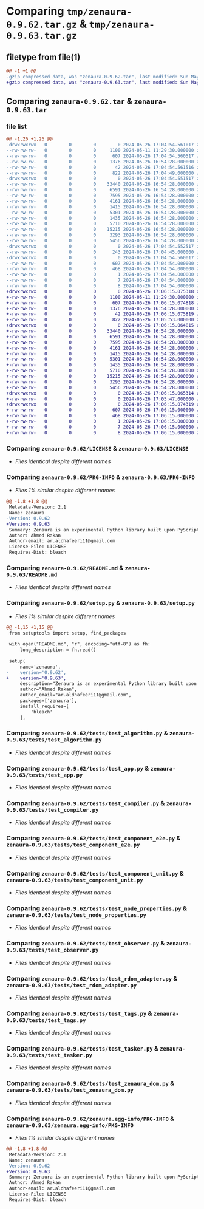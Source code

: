 # Comparing `tmp/zenaura-0.9.62.tar.gz` & `tmp/zenaura-0.9.63.tar.gz`

## filetype from file(1)

```diff
@@ -1 +1 @@
-gzip compressed data, was "zenaura-0.9.62.tar", last modified: Sun May 26 17:04:54 2024, max compression
+gzip compressed data, was "zenaura-0.9.63.tar", last modified: Sun May 26 17:06:15 2024, max compression
```

## Comparing `zenaura-0.9.62.tar` & `zenaura-0.9.63.tar`

### file list

```diff
@@ -1,26 +1,26 @@
-drwxrwxrwx   0        0        0        0 2024-05-26 17:04:54.561017 zenaura-0.9.62/
--rw-rw-rw-   0        0        0     1100 2024-05-11 11:29:30.000000 zenaura-0.9.62/LICENSE
--rw-rw-rw-   0        0        0      607 2024-05-26 17:04:54.560517 zenaura-0.9.62/PKG-INFO
--rw-rw-rw-   0        0        0     1376 2024-05-26 16:54:28.000000 zenaura-0.9.62/README.md
--rw-rw-rw-   0        0        0       42 2024-05-26 17:04:54.561516 zenaura-0.9.62/setup.cfg
--rw-rw-rw-   0        0        0      822 2024-05-26 17:04:49.000000 zenaura-0.9.62/setup.py
-drwxrwxrwx   0        0        0        0 2024-05-26 17:04:54.551517 zenaura-0.9.62/tests/
--rw-rw-rw-   0        0        0    33440 2024-05-26 16:54:28.000000 zenaura-0.9.62/tests/test_algorithm.py
--rw-rw-rw-   0        0        0     6591 2024-05-26 16:54:28.000000 zenaura-0.9.62/tests/test_app.py
--rw-rw-rw-   0        0        0     7595 2024-05-26 16:54:28.000000 zenaura-0.9.62/tests/test_compiler.py
--rw-rw-rw-   0        0        0     4161 2024-05-26 16:54:28.000000 zenaura-0.9.62/tests/test_component_e2e.py
--rw-rw-rw-   0        0        0     1415 2024-05-26 16:54:28.000000 zenaura-0.9.62/tests/test_component_unit.py
--rw-rw-rw-   0        0        0     5301 2024-05-26 16:54:28.000000 zenaura-0.9.62/tests/test_node_properties.py
--rw-rw-rw-   0        0        0     1435 2024-05-26 16:54:28.000000 zenaura-0.9.62/tests/test_observer.py
--rw-rw-rw-   0        0        0     5710 2024-05-26 16:54:28.000000 zenaura-0.9.62/tests/test_rdom_adapter.py
--rw-rw-rw-   0        0        0    15215 2024-05-26 16:54:28.000000 zenaura-0.9.62/tests/test_tags.py
--rw-rw-rw-   0        0        0     3293 2024-05-26 16:54:28.000000 zenaura-0.9.62/tests/test_tasker.py
--rw-rw-rw-   0        0        0     5456 2024-05-26 16:54:28.000000 zenaura-0.9.62/tests/test_zenaura_dom.py
-drwxrwxrwx   0        0        0        0 2024-05-26 17:04:54.552517 zenaura-0.9.62/zenaura/
--rw-rw-rw-   0        0        0      243 2024-05-26 17:04:45.000000 zenaura-0.9.62/zenaura/__init__.py
-drwxrwxrwx   0        0        0        0 2024-05-26 17:04:54.560017 zenaura-0.9.62/zenaura.egg-info/
--rw-rw-rw-   0        0        0      607 2024-05-26 17:04:54.000000 zenaura-0.9.62/zenaura.egg-info/PKG-INFO
--rw-rw-rw-   0        0        0      468 2024-05-26 17:04:54.000000 zenaura-0.9.62/zenaura.egg-info/SOURCES.txt
--rw-rw-rw-   0        0        0        1 2024-05-26 17:04:54.000000 zenaura-0.9.62/zenaura.egg-info/dependency_links.txt
--rw-rw-rw-   0        0        0        7 2024-05-26 17:04:54.000000 zenaura-0.9.62/zenaura.egg-info/requires.txt
--rw-rw-rw-   0        0        0        8 2024-05-26 17:04:54.000000 zenaura-0.9.62/zenaura.egg-info/top_level.txt
+drwxrwxrwx   0        0        0        0 2024-05-26 17:06:15.075318 zenaura-0.9.63/
+-rw-rw-rw-   0        0        0     1100 2024-05-11 11:29:30.000000 zenaura-0.9.63/LICENSE
+-rw-rw-rw-   0        0        0      607 2024-05-26 17:06:15.074818 zenaura-0.9.63/PKG-INFO
+-rw-rw-rw-   0        0        0     1376 2024-05-26 16:54:28.000000 zenaura-0.9.63/README.md
+-rw-rw-rw-   0        0        0       42 2024-05-26 17:06:15.075819 zenaura-0.9.63/setup.cfg
+-rw-rw-rw-   0        0        0      822 2024-05-26 17:05:53.000000 zenaura-0.9.63/setup.py
+drwxrwxrwx   0        0        0        0 2024-05-26 17:06:15.064815 zenaura-0.9.63/tests/
+-rw-rw-rw-   0        0        0    33440 2024-05-26 16:54:28.000000 zenaura-0.9.63/tests/test_algorithm.py
+-rw-rw-rw-   0        0        0     6591 2024-05-26 16:54:28.000000 zenaura-0.9.63/tests/test_app.py
+-rw-rw-rw-   0        0        0     7595 2024-05-26 16:54:28.000000 zenaura-0.9.63/tests/test_compiler.py
+-rw-rw-rw-   0        0        0     4161 2024-05-26 16:54:28.000000 zenaura-0.9.63/tests/test_component_e2e.py
+-rw-rw-rw-   0        0        0     1415 2024-05-26 16:54:28.000000 zenaura-0.9.63/tests/test_component_unit.py
+-rw-rw-rw-   0        0        0     5301 2024-05-26 16:54:28.000000 zenaura-0.9.63/tests/test_node_properties.py
+-rw-rw-rw-   0        0        0     1435 2024-05-26 16:54:28.000000 zenaura-0.9.63/tests/test_observer.py
+-rw-rw-rw-   0        0        0     5710 2024-05-26 16:54:28.000000 zenaura-0.9.63/tests/test_rdom_adapter.py
+-rw-rw-rw-   0        0        0    15215 2024-05-26 16:54:28.000000 zenaura-0.9.63/tests/test_tags.py
+-rw-rw-rw-   0        0        0     3293 2024-05-26 16:54:28.000000 zenaura-0.9.63/tests/test_tasker.py
+-rw-rw-rw-   0        0        0     5456 2024-05-26 16:54:28.000000 zenaura-0.9.63/tests/test_zenaura_dom.py
+drwxrwxrwx   0        0        0        0 2024-05-26 17:06:15.065314 zenaura-0.9.63/zenaura/
+-rw-rw-rw-   0        0        0        0 2024-05-26 17:05:47.000000 zenaura-0.9.63/zenaura/__init__.py
+drwxrwxrwx   0        0        0        0 2024-05-26 17:06:15.074319 zenaura-0.9.63/zenaura.egg-info/
+-rw-rw-rw-   0        0        0      607 2024-05-26 17:06:15.000000 zenaura-0.9.63/zenaura.egg-info/PKG-INFO
+-rw-rw-rw-   0        0        0      468 2024-05-26 17:06:15.000000 zenaura-0.9.63/zenaura.egg-info/SOURCES.txt
+-rw-rw-rw-   0        0        0        1 2024-05-26 17:06:15.000000 zenaura-0.9.63/zenaura.egg-info/dependency_links.txt
+-rw-rw-rw-   0        0        0        7 2024-05-26 17:06:15.000000 zenaura-0.9.63/zenaura.egg-info/requires.txt
+-rw-rw-rw-   0        0        0        8 2024-05-26 17:06:15.000000 zenaura-0.9.63/zenaura.egg-info/top_level.txt
```

### Comparing `zenaura-0.9.62/LICENSE` & `zenaura-0.9.63/LICENSE`

 * *Files identical despite different names*

### Comparing `zenaura-0.9.62/PKG-INFO` & `zenaura-0.9.63/PKG-INFO`

 * *Files 1% similar despite different names*

```diff
@@ -1,8 +1,8 @@
 Metadata-Version: 2.1
 Name: zenaura
-Version: 0.9.62
+Version: 0.9.63
 Summary: Zenaura is an experimental Python library built upon PyScript, designed to empower Python developers to create stateful, component-based Single Page Applications (SPAs). By leveraging a virtual DOM implementation, Zenaura optimizes the performance, reactivity, responsiveness, and interactivity of web applications. This allows developers to build high-performance, dynamic web applications using familiar Python concepts and syntax.
 Author: Ahmed Rakan
 Author-email: ar.aldhafeeri11@gmail.com
 License-File: LICENSE
 Requires-Dist: bleach
```

### Comparing `zenaura-0.9.62/README.md` & `zenaura-0.9.63/README.md`

 * *Files identical despite different names*

### Comparing `zenaura-0.9.62/setup.py` & `zenaura-0.9.63/setup.py`

 * *Files 1% similar despite different names*

```diff
@@ -1,15 +1,15 @@
 from setuptools import setup, find_packages
 
 with open("README.md", "r", encoding="utf-8") as fh:
     long_description = fh.read()
 
 setup(
     name='zenaura',
-    version='0.9.62',
+    version='0.9.63',
     description="Zenaura is an experimental Python library built upon PyScript, designed to empower Python developers to create stateful, component-based Single Page Applications (SPAs). By leveraging a virtual DOM implementation, Zenaura optimizes the performance, reactivity, responsiveness, and interactivity of web applications. This allows developers to build high-performance, dynamic web applications using familiar Python concepts and syntax.",
     author="Ahmed Rakan",
     author_email="ar.aldhafeeri11@gmail.com",
     packages=['zenaura'],
     install_requires=[
         'bleach'
     ],
```

### Comparing `zenaura-0.9.62/tests/test_algorithm.py` & `zenaura-0.9.63/tests/test_algorithm.py`

 * *Files identical despite different names*

### Comparing `zenaura-0.9.62/tests/test_app.py` & `zenaura-0.9.63/tests/test_app.py`

 * *Files identical despite different names*

### Comparing `zenaura-0.9.62/tests/test_compiler.py` & `zenaura-0.9.63/tests/test_compiler.py`

 * *Files identical despite different names*

### Comparing `zenaura-0.9.62/tests/test_component_e2e.py` & `zenaura-0.9.63/tests/test_component_e2e.py`

 * *Files identical despite different names*

### Comparing `zenaura-0.9.62/tests/test_component_unit.py` & `zenaura-0.9.63/tests/test_component_unit.py`

 * *Files identical despite different names*

### Comparing `zenaura-0.9.62/tests/test_node_properties.py` & `zenaura-0.9.63/tests/test_node_properties.py`

 * *Files identical despite different names*

### Comparing `zenaura-0.9.62/tests/test_observer.py` & `zenaura-0.9.63/tests/test_observer.py`

 * *Files identical despite different names*

### Comparing `zenaura-0.9.62/tests/test_rdom_adapter.py` & `zenaura-0.9.63/tests/test_rdom_adapter.py`

 * *Files identical despite different names*

### Comparing `zenaura-0.9.62/tests/test_tags.py` & `zenaura-0.9.63/tests/test_tags.py`

 * *Files identical despite different names*

### Comparing `zenaura-0.9.62/tests/test_tasker.py` & `zenaura-0.9.63/tests/test_tasker.py`

 * *Files identical despite different names*

### Comparing `zenaura-0.9.62/tests/test_zenaura_dom.py` & `zenaura-0.9.63/tests/test_zenaura_dom.py`

 * *Files identical despite different names*

### Comparing `zenaura-0.9.62/zenaura.egg-info/PKG-INFO` & `zenaura-0.9.63/zenaura.egg-info/PKG-INFO`

 * *Files 1% similar despite different names*

```diff
@@ -1,8 +1,8 @@
 Metadata-Version: 2.1
 Name: zenaura
-Version: 0.9.62
+Version: 0.9.63
 Summary: Zenaura is an experimental Python library built upon PyScript, designed to empower Python developers to create stateful, component-based Single Page Applications (SPAs). By leveraging a virtual DOM implementation, Zenaura optimizes the performance, reactivity, responsiveness, and interactivity of web applications. This allows developers to build high-performance, dynamic web applications using familiar Python concepts and syntax.
 Author: Ahmed Rakan
 Author-email: ar.aldhafeeri11@gmail.com
 License-File: LICENSE
 Requires-Dist: bleach
```

